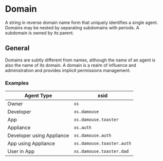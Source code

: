 # Domain

A string in reverse domain name form that uniquely identifies a single agent. Domains may be nested by separating subdomains with periods. A subdomain is owned by its parent. 


## General

Domains are subtly different from names, although the name of an agent is also the name of its domain. A domain is a realm of influence and administration and provides implicit permissions management. 

### Examples

| Agent Type  | xsid |
| ------------- | ------------- |
| Owner  | `xs`  |
| Developer  | `xs.damouse`  |
| App  | `xs.damouse.toaster`  |
| Appliance  | `xs.auth`  |
| Developer using Appliance  | `xs.damouse.auth`  |
| App using Appliance  | `xs.damouse.toaster.auth`  |
| User in App  | `xs.damouse.toaster.dad`  |

